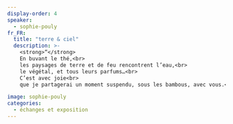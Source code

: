 ```yaml
---
display-order: 4
speaker:
  - sophie-pouly
fr_FR:
  title: "terre & ciel"
  description: >-
    <strong>“</strong>
    En buvant le thé,<br>
    les paysages de terre et de feu rencontrent l’eau,<br>
    le végétal, et tous leurs parfums…<br>
    C’est avec joie<br>
    que je partagerai un moment suspendu, sous les bambous, avec vous.<strong>“<br>

image: sophie-pouly
categories:
  - échanges et exposition
---
```



